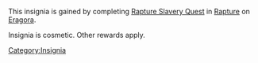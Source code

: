 This insignia is gained by completing [Rapture Slavery
Quest](Rapture_Slavery_Quest "wikilink") in
[Rapture](:Category:Rapture.md "wikilink") on
[Eragora](:Category:Eragora.md "wikilink").

Insignia is cosmetic. Other rewards apply.

[Category:Insignia](Category:Insignia "wikilink")
